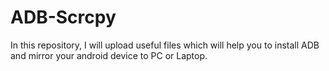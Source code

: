 # ADB-Scrcpy
In this repository, I will upload useful files which will help you to install ADB and mirror your android device to PC or Laptop.
